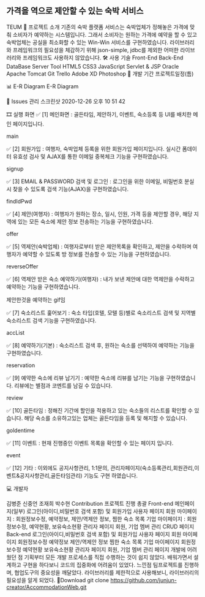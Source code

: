 ## 가격을 역으로 제안할 수 있는 숙박 서비스


TEUM
📑 프로젝트 소개
 기존의 숙박 플랫폼 서비스는 숙박업체가 정해놓은 가격에 맞춰 소비자가 예약하는 시스템입니다.
그래서 소비자는 원하는 가격에 예약을 할 수 있고 숙박업체는 공실을 최소화할 수 있는 Win-Win 서비스를 구현하였습니다.
 라이브러리와 프레임워크의 필요성을 체감하기 위해 json-simple, jdbc를 제외한 어떠한 라이브러리와 프레임워크도 사용하지 않았습니다.
🛠 사용 기술
Front-End	Back-End	DataBase	Server	Tool
HTML5
CSS3
JavaScript	Servlet & JSP	Oracle	Apache Tomcat	Git
Trello
Adobe XD
Photoshop
📅 개발 기간
프로젝트일정(틈)

📊 E-R Diagram
E-R Diagram

📖 Issues 관리
스크린샷 2020-12-26 오후 10 51 42

🎞 실행 화면
✅ [1] 메인화면 : 골든타임, 제안하기, 이벤트, 숙소등록 등 UI를 배치한 메인 페이지입니다.

main

✅ [2] 회원가입 : 여행자, 숙박업체 등록을 위한 회원가입 페이지입니다. 실시간 폼데이터 유효성 검사 및 AJAX를 통한 이메일 중복체크 기능을 구현하였습니다.

signup

✅ [3] EMAIL & PASSWORD 검색 및 로그인 : 로그인을 위한 이메일, 비밀번호 분실 시 찾을 수 있도록 검색 기능(AJAX)을 구현하였습니다.

findIdPwd

✅ [4] 제안(여행자) : 여행자가 원하는 장소, 일시, 인원, 가격 등을 제안할 경우, 해당 지역에 있는 모든 숙소에 제안 정보 전송하는 기능을 구현하였습니다.

offer

✅ [5] 역제안(숙박업체) : 여행자로부터 받은 제안목록을 확인하고, 제안을 수락하며 여행자가 예약할 수 있도록 방 정보를 전송할 수 있는 기능을 구현하였습니다.

reverseOffer

✅ [6] 역제안 받은 숙소 예약하기(여행자) : 내가 보낸 제안에 대한 역제안을 수락하고 예약하는 기능을 구현하였습니다.

제안한것을 예약하는 gif임

✅ [7] 숙소리스트 훑어보기 : 숙소 타입(호텔, 모텔 등)별로 숙소리스트 검색 및 지역별 숙소리스트 검색 기능을 구현하였습니다.

accList

✅ [8] 예약하기(기본) : 숙소리스트 검색 후, 원하는 숙소를 선택하여 예약하는 기능을 구현하였습니다.

reservation

✅ [9] 예약한 숙소에 리뷰 남기기 : 예약한 숙소에 리뷰를 남기는 기능을 구현하였습니다. 리뷰에는 별점과 코멘트를 남길 수 있습니다.

review

✅ [10] 골든타임 : 정해진 기간에 할인을 적용하고 있는 숙소들의 리스트를 확인할 수 있습니다. 해당 숙소를 소유하고있는 업체는 골든타임을 등록 및 해지할 수 있습니다.

goldentime

✅ [11] 이벤트 : 현재 진행중인 이벤트 목록을 확인할 수 있는 페이지 입니다.

event

✅ [12] 기타 : 이외에도 공지사항관리, 1:1문의, 관리자페이지(숙소등록관리,회원관리,이벤트&공지사항관리,골든타임관리) 기능도 구현 하였습니다.

💻 개발자

김병준	
신중언	
조재희	
박수현
Contribution
프로젝트 진행 총괄
 Front-end
메인페이지(일부)
로그인(아이디,비밀번호 검색 포함) 및 회원가입
사용자 페이지
회원 마이페이지 : 회원정보수정, 예약정보, 제안/역제안 정보, 찜한 숙소 목록
기업 마이페이지 : 회원정보수정, 예약현황, 보유숙소현황
관리자 페이지
회원, 기업 멤버 관리 CRUD 페이지
 Back-end
로그인(아이디,비밀번호 검색 포함) 및 회원가입
사용자 페이지
회원 마이페이지
회원정보수정
예약정보
제안/역제안 정보
찜한 숙소 목록
기업 마이페이지
회원정보수정
예약현황
보유숙소현황
관리자 페이지
회원, 기업 멤버 관리 페이지
개발에 어려웠던 점
 기획부터 모든 개발 프로세스를 직접 수행하는 것이 쉽지 않았다.
 배워가면서 설계하고 구현을 하다보니 코드의 집중화에 어려움이 있었다.
느낀점
 팀프로젝트를 진행하며, 협업도구의 중요성을 깨달았다.
 라이브러리를 제한적으로 사용해보니, 라이브러리의 필요성을 알게 되었다.
💼Download
git clone https://github.com/junjun-creator/AccommodationWeb.git
